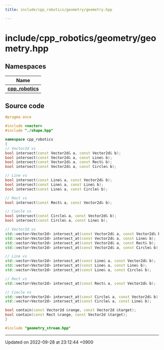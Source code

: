 ```yaml
---
title: include/cpp_robotics/geometry/geometry.hpp

---
```


# include/cpp_robotics/geometry/geometry.hpp



## Namespaces

| Name           |
| -------------- |
| **[cpp_robotics](/cpp_robotics/doxybook/Namespaces/namespacecpp__robotics/)**  |




## Source code

```cpp
#pragma once

#include <vector>
#include "./shape.hpp"

namespace cpp_robotics
{
// Vector2d vs
bool intersect(const Vector2d& a, const Vector2d& b);
bool intersect(const Vector2d& a, const Line& b);
bool intersect(const Vector2d& a, const Rect& b);
bool intersect(const Vector2d& a, const Circle& b);

// Line vs
bool intersect(const Line& a, const Vector2d& b);
bool intersect(const Line& a, const Line& b);
bool intersect(const Line& a, const Circle& b);

// Rect vs
bool intersect(const Rect& a, const Vector2d& b);

// Ciecle vs
bool intersect(const Circle& a, const Vector2d& b);
bool intersect(const Circle& a, const Line& b);

// Vector2d vs
std::vector<Vector2d> intersect_at(const Vector2d& a, const Vector2d& b);
std::vector<Vector2d> intersect_at(const Vector2d& a, const Line& b);
std::vector<Vector2d> intersect_at(const Vector2d& a, const Rect& b);
std::vector<Vector2d> intersect_at(const Vector2d& a, const Circle& b);

// Line vs
std::vector<Vector2d> intersect_at(const Line& a, const Vector2d& b);
std::vector<Vector2d> intersect_at(const Line& a, const Line& b);
std::vector<Vector2d> intersect_at(const Line& a, const Circle& b);

// Rect vs
std::vector<Vector2d> intersect_at(const Rect& a, const Vector2d& b);

// Ciecle vs
std::vector<Vector2d> intersect_at(const Circle& a, const Vector2d& b);
std::vector<Vector2d> intersect_at(const Circle& a, const Line& b);

bool contain(const Vector2d &range, const Vector2d &target);
bool contain(const Rect &range, const Vector2d &target);
}

#include "geometry_stream.hpp"
```


-------------------------------

Updated on 2022-09-28 at 23:12:44 +0900
